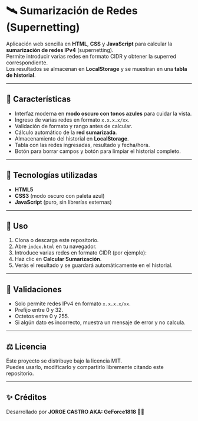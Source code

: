 # 🛰️ Sumarización de Redes (Supernetting)

Aplicación web sencilla en **HTML**, **CSS** y **JavaScript** para calcular la **sumarización de redes IPv4** (supernetting).  
Permite introducir varias redes en formato CIDR y obtener la superred correspondiente.  
Los resultados se almacenan en **LocalStorage** y se muestran en una **tabla de historial**.

---

## 🚀 Características

- Interfaz moderna en **modo oscuro con tonos azules** para cuidar la vista.
- Ingreso de varias redes en formato `x.x.x.x/xx`.
- Validación de formato y rango antes de calcular.
- Cálculo automático de la **red sumarizada**.
- Almacenamiento del historial en **LocalStorage**.
- Tabla con las redes ingresadas, resultado y fecha/hora.
- Botón para borrar campos y botón para limpiar el historial completo.

---

## 📂 Tecnologías utilizadas

- **HTML5**  
- **CSS3** (modo oscuro con paleta azul)  
- **JavaScript** (puro, sin librerías externas)

---

## 📝 Uso

1. Clona o descarga este repositorio.
2. Abre `index.html` en tu navegador.
3. Introduce varias redes en formato CIDR (por ejemplo):
4. Haz clic en **Calcular Sumarización**.
5. Verás el resultado y se guardará automáticamente en el historial.

---

## 🧩 Validaciones

- Solo permite redes IPv4 en formato `x.x.x.x/xx`.
- Prefijo entre 0 y 32.
- Octetos entre 0 y 255.
- Si algún dato es incorrecto, muestra un mensaje de error y no calcula.

---


## ⚖️ Licencia

Este proyecto se distribuye bajo la licencia MIT.  
Puedes usarlo, modificarlo y compartirlo libremente citando este repositorio.

---

## ✨ Créditos

Desarrollado por **JORGE CASTRO AKA: GeForce1818** 👨‍💻
